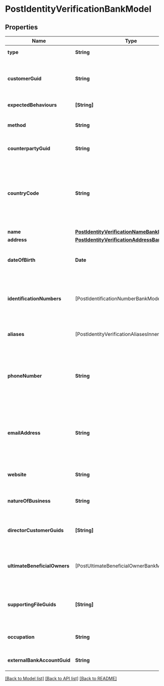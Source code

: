 # PostIdentityVerificationBankModel

## Properties
Name | Type | Description | Notes
------------ | ------------- | ------------- | -------------
**type** | **String** | The type of identity verification. | 
**customerGuid** | **String** | The customer&#39;s identifier. Required when type is kyc and method is attested_business_registration or type is kyc and method is attested_id_and_selfie. | [optional] 
**expectedBehaviours** | **[String]** | The optional expected behaviour to simulate. | [optional] 
**method** | **String** | The identity verification method. Required when type is counterparty, type is kyc, or type is bank_account. | [optional] 
**counterpartyGuid** | **String** | The counterparty&#39;s identifier. Required when type is counterparty. | [optional] 
**countryCode** | **String** | The ISO 3166 country 2-Alpha country the customer is being verified in. If not present, will default to the Bank&#39;s configured country code. Optional when type is kyc and method is id_and_selfie, type is kyc and method is tax_id_and_selfie, or type is kyc and method is business_registration. | [optional] 
**name** | [**PostIdentityVerificationNameBankModel**](PostIdentityVerificationNameBankModel.md) |  | [optional] 
**address** | [**PostIdentityVerificationAddressBankModel**](PostIdentityVerificationAddressBankModel.md) |  | [optional] 
**dateOfBirth** | **Date** | The customer&#39;s date of birth. Required when type is kyc and method is attested or type is kyc and method is attested_id_and_selfie. | [optional] 
**identificationNumbers** | [PostIdentificationNumberBankModel] | The customer&#39;s identification numbers. Required when type is kyc and method is attested, type is kyc and method is attested_business_registration, or type is kyc and method is attested_id_and_selfie. | [optional] 
**aliases** | [PostIdentityVerificationAliasesInnerBankModel] | The aliases of the customer. Optional when type is kyc and method is attested_business_registration. | [optional] 
**phoneNumber** | **String** | The customer&#39;s phone number. Required when type is kyc and method is attested_business_registration or type is kyc and method is attested_id_and_selfie. Optional when type is bank_account and method is attested_ownership. | [optional] 
**emailAddress** | **String** | The customer&#39;s email address. Required when type is kyc and method is attested_business_registration or type is kyc and method is attested_id_and_selfie. Optional when type is bank_account and method is attested_ownership. | [optional] 
**website** | **String** | The customer&#39;s website. Required when type is kyc and method is attested_business_registration. | [optional] 
**natureOfBusiness** | **String** | The customer&#39;s nature of business. Required when type is kyc and method is attested_business_registration. | [optional] 
**directorCustomerGuids** | **[String]** | The customer guids of the directors of the business Required when type is kyc and method is attested_business_registration. | [optional] 
**ultimateBeneficialOwners** | [PostUltimateBeneficialOwnerBankModel] | The ultimate beneficial owners of the business with 10% or more ownership Required when type is kyc and method is attested_business_registration. | [optional] 
**supportingFileGuids** | **[String]** | File guids supporting the verification Required when type is kyc and method is attested_business_registration or type is kyc and method is attested_id_and_selfie. | [optional] 
**occupation** | **String** | The customer&#39;s occupation. Required when type is kyc and method is attested_id_and_selfie. | [optional] 
**externalBankAccountGuid** | **String** | The external bank account&#39;s identifier. Required when type is bank_account. | [optional] 

[[Back to Model list]](../README.md#documentation-for-models) [[Back to API list]](../README.md#documentation-for-api-endpoints) [[Back to README]](../README.md)


